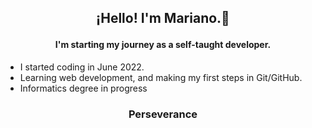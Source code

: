 ## <p align="center">¡Hello! I'm Mariano.👋 </p>
#### <p align="center"> I'm starting my journey as a self-taught developer.</p>
- I started coding in June 2022.
- Learning web development, and making my first steps in Git/GitHub.
- Informatics degree in progress

### <p align="center">Perseverance</p>

